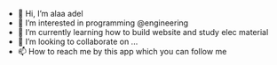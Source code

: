 - 👋 Hi, I’m alaa adel 
- 👀 I’m interested in programming @engineering
- 🌱 I’m currently learning how to build website and study elec material
- 💞️ I’m looking to collaborate on ...
- 📫 How to reach me by this app which you can follow me

<!---
alaa01553/alaa01553 is a ✨ special ✨ repository because its `README.md` (this file) appears on your GitHub profile.
You can click the Preview link to take a look at your changes.
--->

